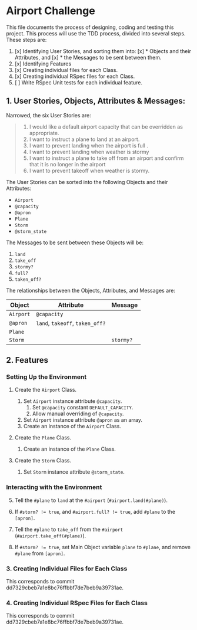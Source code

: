 # Airport Challenge

This file documents the process of designing, coding and testing this project. This process will use the TDD process, divided into several steps. These steps are:

1. [x]  Identifying User Stories, and sorting them into:
 [x]      * Objects and their Attributes, and
 [x]      * the Messages to be sent between them.
2. [x]  Identifying Features
3. [x]  Creating individual files for each Class.
4. [x]  Creating individual RSpec files for each Class.
5. [ ]  Write RSpec Unit tests for each individual feature.

##  1.  User Stories, Objects, Attributes & Messages:

Narrowed, the six User Stories are:

> 1.  I would like a default airport capacity that can be overridden as appropriate.
> 2.  I want to instruct a plane to land at an airport.
> 3.  I want to prevent landing when the airport is full .
> 4.  I want to prevent landing when weather is stormy
> 5.  I want to instruct a plane to take off from an airport and confirm that it is no longer in the airport
> 6.  I want to prevent takeoff when weather is stormy.

The User Stories can be sorted into the following Objects and their Attributes:

*  `Airport`
  *  `@capacity`
  *  `@apron`
*  `Plane`
*  `Storm`
  *  `@storm_state`

The Messages to be sent between these Objects will be:

1.  `land`
2.  `take_off`
3.  `stormy?`
4.  `full?`
5.  `taken_off?`

The relationships between the Objects, Attributes, and Messages are:

Object | Attribute | Message
---|---|---
`Airport` | `@capacity` |
 | `@apron` | `land`, `takeoff`, `taken_off?`
`Plane` | |
`Storm` | | `stormy?`

##  2.  Features

### Setting Up the Environment

1.  Create the `Airport` Class.
    1.  Set `Airport` instance attribute `@capacity`.
        1.  Set `@capacity` constant `DEFAULT_CAPACITY`.
        2.  Allow manual overriding of `@capacity`.
    3.  Set `Airport` instance attribute `@apron` as an array.
    4.  Create an instance of the `Airport` Class.

2.  Create the `Plane` Class.
    1.  Create an instance of the `Plane` Class.

3.  Create the `Storm` Class.
    1.  Set `Storm` instance attribute `@storm_state`.

### Interacting with the Environment

5.  Tell the `#plane` to `land` at the `#airport` (`#airport.land(#plane)`).

6.  If `#storm? != true`, and `#airport.full? != true`, add `#plane` to the `[apron]`.

7.  Tell the `#plane` to `take_off` from the `#airport` (`#airport.take_off(#plane)`).

8.  If `#storm? != true`, set Main Object variable `plane` to `#plane`, and remove `#plane` from `[apron]`.

### 3.  Creating Individual Files for Each Class

This corresponds to commit dd7329cbeb7a1e8bc76ffbbf7de7beb9a39731ae.

### 4.  Creating Individual RSpec Files for Each Class

This corresponds to commit dd7329cbeb7a1e8bc76ffbbf7de7beb9a39731ae.
